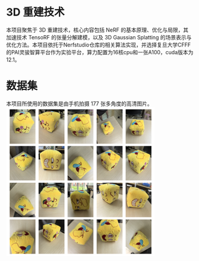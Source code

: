 # 3D 重建技术
本项目聚焦于 3D 重建技术，核心内容包括 NeRF 的基本原理、优化与局限，其加速技术 TensoRF 的张量分解建模，以及 3D Gaussian Splatting 的场景表示与优化方法。本项目依托于Nerfstudio仓库的相关算法实现，并选择复旦大学CFFF的PAI灵骏智算平台作为实验平台，算力配置为16核cpu和一张A100，cuda版本为12.1。
# 数据集
本项目所使用的数据集是由手机拍摄 177 张多角度的高清图片。
<img src="show data.png" alt="3D重建数据集。" width="400" />

